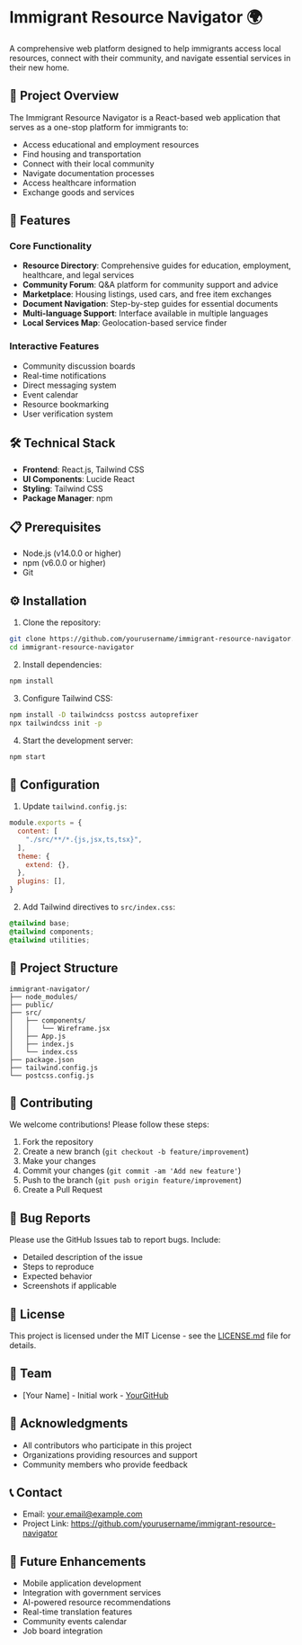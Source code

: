 # Immigrant Resource Navigator 🌍

A comprehensive web platform designed to help immigrants access local resources, connect with their community, and navigate essential services in their new home.

## 🎯 Project Overview

The Immigrant Resource Navigator is a React-based web application that serves as a one-stop platform for immigrants to:
- Access educational and employment resources
- Find housing and transportation
- Connect with their local community
- Navigate documentation processes
- Access healthcare information
- Exchange goods and services

## 🚀 Features

### Core Functionality
- **Resource Directory**: Comprehensive guides for education, employment, healthcare, and legal services
- **Community Forum**: Q&A platform for community support and advice
- **Marketplace**: Housing listings, used cars, and free item exchanges
- **Document Navigation**: Step-by-step guides for essential documents
- **Multi-language Support**: Interface available in multiple languages
- **Local Services Map**: Geolocation-based service finder

### Interactive Features
- Community discussion boards
- Real-time notifications
- Direct messaging system
- Event calendar
- Resource bookmarking
- User verification system

## 🛠️ Technical Stack

- **Frontend**: React.js, Tailwind CSS
- **UI Components**: Lucide React
- **Styling**: Tailwind CSS
- **Package Manager**: npm

## 📋 Prerequisites

- Node.js (v14.0.0 or higher)
- npm (v6.0.0 or higher)
- Git

## ⚙️ Installation

1. Clone the repository:
```bash
git clone https://github.com/yourusername/immigrant-resource-navigator.git
cd immigrant-resource-navigator
```

2. Install dependencies:
```bash
npm install
```

3. Configure Tailwind CSS:
```bash
npm install -D tailwindcss postcss autoprefixer
npx tailwindcss init -p
```

4. Start the development server:
```bash
npm start
```

## 🔧 Configuration

1. Update `tailwind.config.js`:
```javascript
module.exports = {
  content: [
    "./src/**/*.{js,jsx,ts,tsx}",
  ],
  theme: {
    extend: {},
  },
  plugins: [],
}
```

2. Add Tailwind directives to `src/index.css`:
```css
@tailwind base;
@tailwind components;
@tailwind utilities;
```

## 📁 Project Structure

```
immigrant-navigator/
├── node_modules/
├── public/
├── src/
│   ├── components/
│   │   └── Wireframe.jsx
│   ├── App.js
│   ├── index.js
│   └── index.css
├── package.json
├── tailwind.config.js
└── postcss.config.js
```

## 🤝 Contributing

We welcome contributions! Please follow these steps:

1. Fork the repository
2. Create a new branch (`git checkout -b feature/improvement`)
3. Make your changes
4. Commit your changes (`git commit -am 'Add new feature'`)
5. Push to the branch (`git push origin feature/improvement`)
6. Create a Pull Request

## 🐛 Bug Reports

Please use the GitHub Issues tab to report bugs. Include:
- Detailed description of the issue
- Steps to reproduce
- Expected behavior
- Screenshots if applicable

## 📜 License

This project is licensed under the MIT License - see the [LICENSE.md](LICENSE.md) file for details.

## 👥 Team

- [Your Name] - Initial work - [YourGitHub](https://github.com/yourusername)

## 🙏 Acknowledgments

- All contributors who participate in this project
- Organizations providing resources and support
- Community members who provide feedback

## 📞 Contact

- Email: your.email@example.com
- Project Link: https://github.com/yourusername/immigrant-resource-navigator

## 🔮 Future Enhancements

- Mobile application development
- Integration with government services
- AI-powered resource recommendations
- Real-time translation features
- Community events calendar
- Job board integration
